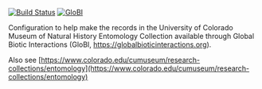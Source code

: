 [![Build Status](https://travis-ci.com/globalbioticinteractions/ucm-ucmc.svg)](https://travis-ci.com/globalbioticinteractions/ucm-ucmc) [![GloBI](http://api.globalbioticinteractions.org/interaction.svg?accordingTo=globi:globalbioticinteractions/ucm-ucmc)](http://globalbioticinteractions.org/?accordingTo=globi:globalbioticinteractions/ucm-ucmc) 

Configuration to help make the records in the University of Colorado Museum of Natural History Entomology Collection available through Global Biotic Interactions (GloBI, https://globalbioticinteractions.org). 

Also see [https://www.colorado.edu/cumuseum/research-collections/entomology](https://www.colorado.edu/cumuseum/research-collections/entomology)
